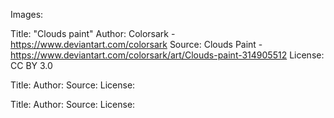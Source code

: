 Images:

Title: "Clouds paint"
	Author: Colorsark - https://www.deviantart.com/colorsark
	Source: Clouds Paint - https://www.deviantart.com/colorsark/art/Clouds-paint-314905512
	License: CC BY 3.0

Title: 
	Author: 
	Source: 
	License: 

Title: 
	Author: 
	Source: 
	License: 
